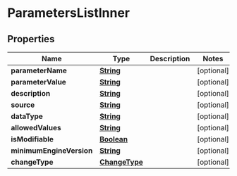 

# ParametersListInner


## Properties

| Name | Type | Description | Notes |
|------------ | ------------- | ------------- | -------------|
|**parameterName** | [**String**](String.md) |  |  [optional] |
|**parameterValue** | [**String**](String.md) |  |  [optional] |
|**description** | [**String**](String.md) |  |  [optional] |
|**source** | [**String**](String.md) |  |  [optional] |
|**dataType** | [**String**](String.md) |  |  [optional] |
|**allowedValues** | [**String**](String.md) |  |  [optional] |
|**isModifiable** | [**Boolean**](Boolean.md) |  |  [optional] |
|**minimumEngineVersion** | [**String**](String.md) |  |  [optional] |
|**changeType** | [**ChangeType**](ChangeType.md) |  |  [optional] |



